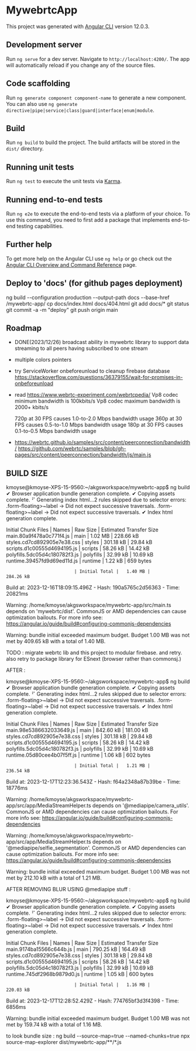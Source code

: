 # MywebrtcApp

This project was generated with [Angular CLI](https://github.com/angular/angular-cli) version 12.0.3.

## Development server

Run `ng serve` for a dev server. Navigate to `http://localhost:4200/`. The app will automatically reload if you change any of the source files.

## Code scaffolding

Run `ng generate component component-name` to generate a new component. You can also use `ng generate directive|pipe|service|class|guard|interface|enum|module`.

## Build

Run `ng build` to build the project. The build artifacts will be stored in the `dist/` directory.

## Running unit tests

Run `ng test` to execute the unit tests via [Karma](https://karma-runner.github.io).

## Running end-to-end tests

Run `ng e2e` to execute the end-to-end tests via a platform of your choice. To use this command, you need to first add a package that implements end-to-end testing capabilities.

## Further help

To get more help on the Angular CLI use `ng help` or go check out the [Angular CLI Overview and Command Reference](https://angular.io/cli) page.

## Deploy to 'docs' (for github pages deployment)

ng build --configuration production --output-path docs --base-href /mywebrtc-app/
cp docs/index.html docs/404.html
git add docs/*
git status
git commit -a -m "deploy"
git push origin main

## Roadmap

- DONE(2023/12/26) broadcast ability in mywebrtc library to support data streaming to all peers having subscribed to one stream
- multiple colors pointers
- try ServiceWorker onbeforeunload to cleanup firebase database https://stackoverflow.com/questions/36379155/wait-for-promises-in-onbeforeunload

- read https://www.webrtc-experiment.com/webrtcpedia/
 Vp8 codec minimum bandwidth is 100kbits/s
Vp8 codec maximum bandwidth is 2000+ kbits/s

    720p at 30 FPS causes 1.0-to-2.0 Mbps bandwidth usage
    360p at 30 FPS causes 0.5-to-1.0 Mbps bandwidth usage
    180p at 30 FPS causes 0.1-to-0.5 Mbps bandwidth usage

- https://webrtc.github.io/samples/src/content/peerconnection/bandwidth/
  https://github.com/webrtc/samples/blob/gh-pages/src/content/peerconnection/bandwidth/js/main.js


## BUILD SIZE
kmoyse@kmoyse-XPS-15-9560:~/akgsworkspace/mywebrtc-app$ ng build
✔ Browser application bundle generation complete.
✔ Copying assets complete.
⠋ Generating index html...2 rules skipped due to selector errors:
  .form-floating>~label -> Did not expect successive traversals.
  .form-floating>~label -> Did not expect successive traversals.
✔ Index html generation complete.

Initial Chunk Files           | Names         |  Raw Size | Estimated Transfer Size
main.80a9f478a0c771f4.js      | main          |   1.02 MB |               228.66 kB
styles.cd7cd892905e7e38.css   | styles        | 301.18 kB |                29.84 kB
scripts.d1c00555d4694195.js   | scripts       |  58.26 kB |                14.42 kB
polyfills.5dc05d4c180782f3.js | polyfills     |  32.99 kB |                10.69 kB
runtime.39457fd9d69ed11d.js   | runtime       |   1.22 kB |               659 bytes

                              | Initial Total |   1.40 MB |               284.26 kB

Build at: 2023-12-16T18:09:15.496Z - Hash: 190a5765c2d56363 - Time: 20821ms

Warning: /home/kmoyse/akgsworkspace/mywebrtc-app/src/main.ts depends on 'mywebrtc/dist'. CommonJS or AMD dependencies can cause optimization bailouts.
For more info see: https://angular.io/guide/build#configuring-commonjs-dependencies

Warning: bundle initial exceeded maximum budget. Budget 1.00 MB was not met by 409.65 kB with a total of 1.40 MB.

TODO : migrate webrtc lib and this project to modular firebase. and retry. also retry to package library for ESnext (browser rather than commonsj.)


AFTER :

kmoyse@kmoyse-XPS-15-9560:~/akgsworkspace/mywebrtc-app$ ng build
✔ Browser application bundle generation complete.
✔ Copying assets complete.
⠋ Generating index html...2 rules skipped due to selector errors:
  .form-floating>~label -> Did not expect successive traversals.
  .form-floating>~label -> Did not expect successive traversals.
✔ Index html generation complete.

Initial Chunk Files           | Names         |  Raw Size | Estimated Transfer Size
main.98e5386632033649.js      | main          | 842.60 kB |               181.00 kB
styles.cd7cd892905e7e38.css   | styles        | 301.18 kB |                29.84 kB
scripts.d1c00555d4694195.js   | scripts       |  58.26 kB |                14.42 kB
polyfills.5dc05d4c180782f3.js | polyfills     |  32.99 kB |                10.69 kB
runtime.05d80cee4b07f5ff.js   | runtime       |   1.06 kB |               602 bytes

                              | Initial Total |   1.21 MB |               236.54 kB

Build at: 2023-12-17T12:23:36.543Z - Hash: f64a2348a87b39be - Time: 18776ms

Warning: /home/kmoyse/akgsworkspace/mywebrtc-app/src/app/MediaStreamHelper.ts depends on '@mediapipe/camera_utils'. CommonJS or AMD dependencies can cause optimization bailouts.
For more info see: https://angular.io/guide/build#configuring-commonjs-dependencies

Warning: /home/kmoyse/akgsworkspace/mywebrtc-app/src/app/MediaStreamHelper.ts depends on '@mediapipe/selfie_segmentation'. CommonJS or AMD dependencies can cause optimization bailouts.
For more info see: https://angular.io/guide/build#configuring-commonjs-dependencies

Warning: bundle initial exceeded maximum budget. Budget 1.00 MB was not met by 212.10 kB with a total of 1.21 MB.

AFTER REMOVING BLUR USING @mediapipe stuff :

kmoyse@kmoyse-XPS-15-9560:~/akgsworkspace/mywebrtc-app$ ng build
✔ Browser application bundle generation complete.
✔ Copying assets complete.
⠋ Generating index html...2 rules skipped due to selector errors:
  .form-floating>~label -> Did not expect successive traversals.
  .form-floating>~label -> Did not expect successive traversals.
✔ Index html generation complete.

Initial Chunk Files           | Names         |  Raw Size | Estimated Transfer Size
main.9174ba15566c644b.js      | main          | 790.25 kB |               164.49 kB
styles.cd7cd892905e7e38.css   | styles        | 301.18 kB |                29.84 kB
scripts.d1c00555d4694195.js   | scripts       |  58.26 kB |                14.42 kB
polyfills.5dc05d4c180782f3.js | polyfills     |  32.99 kB |                10.69 kB
runtime.745df2968b9879d0.js   | runtime       |   1.05 kB |               600 bytes

                              | Initial Total |   1.16 MB |               220.03 kB

Build at: 2023-12-17T12:28:52.429Z - Hash: 774765bf3d3f4398 - Time: 6856ms

Warning: bundle initial exceeded maximum budget. Budget 1.00 MB was not met by 159.74 kB with a total of 1.16 MB.



to look bundle size : 
ng build --source-map=true --named-chunks=true
npx source-map-explorer dist/mywebrtc-app/**/*.js